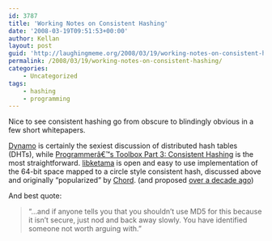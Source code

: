 ```yaml
---
id: 3787
title: 'Working Notes on Consistent Hashing'
date: '2008-03-19T09:51:53+00:00'
author: Kellan
layout: post
guid: 'http://laughingmeme.org/2008/03/19/working-notes-on-consistent-hashing/'
permalink: /2008/03/19/working-notes-on-consistent-hashing/
categories:
    - Uncategorized
tags:
    - hashing
    - programming
---
```


Nice to see consistent hashing go from obscure to blindingly obvious in a few short whitepapers.

[Dynamo](http://www.allthingsdistributed.com/2007/10/amazons\_dynamo.html) is certainly the sexiest discussion of distributed hash tables (DHTs), while [Programmerâ€™s Toolbox Part 3: Consistent Hashing](http://www.spiteful.com/2008/03/17/programmers-toolbox-part-3-consistent-hashing/) is the most straightforward. [libketama](http://www.last.fm/user/RJ/journal/2007/04/10/392555/) is open and easy to use implementation of the 64-bit space mapped to a circle style consistent hash, discussed above and originally “popularized” by [Chord](http://pdos.csail.mit.edu/chord/). (and proposed [over a decade ago](http://citeseer.ist.psu.edu/karger97consistent.html))

And best quote:

> “…and if anyone tells you that you shouldn’t use MD5 for this because it isn’t secure, just nod and back away slowly. You have identified someone not worth arguing with.”